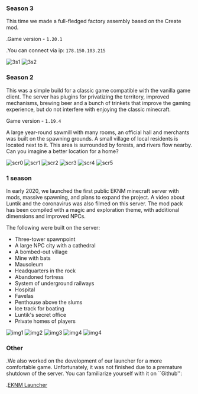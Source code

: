 ### Season 3

This time we made a full-fledged factory assembly based on the Create mod.  

.Game version - `1.20.1`  

.You can connect via ip: `178.150.103.215`  

![3s1](/s/Zyy3hd4reDC7jYt/download)
![3s2](/s/sTKJBTCsBF4kszJ/download)

### Season 2

This was a simple build for a classic game compatible with the vanilla game client. The server has plugins for privatizing the territory, improved mechanisms, brewing beer and a bunch of trinkets that improve the gaming experience, but do not interfere with enjoying the classic minecraft.  

Game version - `1.19.4`  

A large year-round sawmill with many rooms, an official hall and merchants was built on the spawning grounds. A small village of local residents is located next to it. This area is surrounded by forests, and rivers flow nearby. Can you imagine a better location for a home?  

![scr0](/s/zgN5c4xJmqwRvo0/download)
![scr1](/s/ef8nc5zZiDK8dhI/download)
![scr2](/s/JRFjbF7ER3oGoWq/download)
![scr3](/s/bFSI8CmvsZuA1Ou/download)
![scr4](/s/l9UiDhyi1HpPy5w/download)
![scr5](/s/OYvfW6wdTxO0rTM/download)

### 1 season

In early 2020, we launched the first public EKNM minecraft server with mods, massive spawning, and plans to expand the project. A video about Luntik and the coronavirus was also filmed on this server. The mod pack has been compiled with a magic and exploration theme, with additional dimensions and improved NPCs.  

The following were built on the server:
- Three-tower spawnpoint
- A large NPC city with a cathedral
- A bombed-out village
- Mine with bats
- Mausoleum
- Headquarters in the rock
- Abandoned fortress
- System of underground railways
- Hospital
- Favelas
- Penthouse above the slums
- Ice track for boating
- Luntik's secret office
- Private homes of players

![img1](/s/4rJl5Miyg2iWwAN/download)
![img2](/s/y6NRbwbxbzcplBr/download)
![img3](/s/AuBYUfQNEcJBOCo/download)
![img4](/s/lp08FLTKO9BB7EC/download)
![img4](/s/IUS3MYPQc0C3ctA/download)

### Other

.We also worked on the development of our launcher for a more comfortable game. Unfortunately, it was not finished due to a premature shutdown of the server. You can familiarize yourself with it on ``Github'':

.[EKNM Launcher](https://github.com/MixaPlt/EKNM-Launcher)